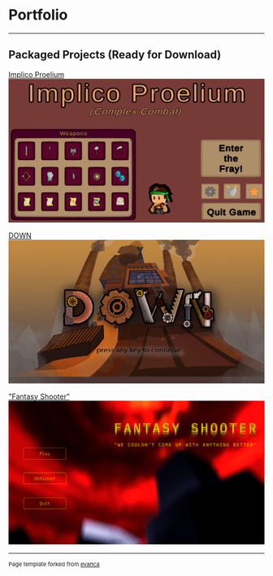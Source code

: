 # Portfolio

<!--
---
### Bachelor Thesis
[Action in Reading Comprehension](/thesis)
<img src="images/HiS.png?raw=true"/>
-->

---
## Packaged Projects (Ready for Download)
[Implico Proelium](/games/implico_proelium) <br>
<img src="games/images/IP_2.png?raw=true"/>
<br>

[DOWN](/games/down)<br>
<img src="games/images/DOWN_1.png?raw=true"/>
<br>

["Fantasy Shooter"](/games/fantasy_shooter)<br>
<img src="games/images/FS_1.png?raw=true"/>
<br>

<!--
    [Dual Operations](/games/dual_operations)
    <img src="images/DO_1.png?raw=true"/>
-->

<!--
    ---
    ## Living Projects (Work in Progress)
    [Tales of Tests](/p10) <br>

    ---
    ### Algorithm Tests
    A project containing small generic console solutions I've handled in my free time <br>
    [Click here to download](https://drive.google.com/file/d/1AAiH4BnhP6MvRvFwzGZWxhAqMwQgM2ch/view?usp=sharing)
-->

---
<p style="font-size:11px">Page template forked from <a href="https://github.com/evanca/quick-portfolio">evanca</a></p>
<!-- Remove above link if you don't want to attibute -->
